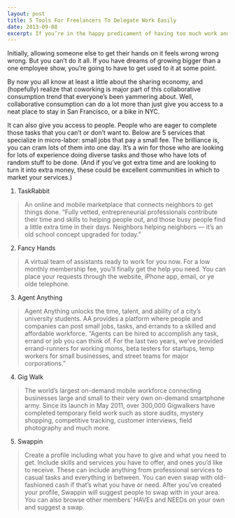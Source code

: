 ```yaml
---
layout: post
title: 5 Tools For Freelancers To Delegate Work Easily
date: 2013-09-08
excerpt: If you’re in the happy predicament of having too much work and not enough time in which to complete it, you’ve reached the big moment. To delegate or not to delegate?
---
```

Initially, allowing someone else to get their hands on it feels wrong wrong wrong. But you can’t do it all. If you have dreams of growing bigger than a one employee show, you’re going to have to get used to it at some point. 

By now you all know at least a little about the sharing economy, and (hopefully) realize that coworking is major part of this collaborative consumption trend that everyone’s been yammering about. Well, collaborative consumption can do a lot more than just give you access to a neat place to stay in San Francisco, or a bike in NYC.

It can also give you access to people. People who are eager to complete those tasks that you can’t or don’t want to. Below are 5 services that specialize in micro-labor: small jobs that pay a small fee. The brilliance is, you can cram lots of them into one day. It’s a win for those who are looking for lots of experience doing diverse tasks and those who have lots of random stuff to be done. (And if you’ve got extra time and are looking to turn it into extra money, these could be excellent communities in which to market your services.)

1. TaskRabbit
> An online and mobile marketplace that connects neighbors to get things
> done. “Fully vetted, entrepreneurial professionals contribute their
> time and skills to helping people out, and those busy people find a
> little extra time in their days. Neighbors helping neighbors — it’s an
> old school concept upgraded for today.”

2. Fancy Hands
> A virtual team of assistants ready to work for you now. For a low
> monthly membership fee, you’ll finally get the help you need. You can
> place your requests through the website, iPhone app, email, or ye olde
> telephone.

3. Agent Anything
> Agent Anything unlocks the time, talent, and ability of a city’s
> university students. AA provides a platform where people and companies
> can post small jobs, tasks, and errands to a skilled and affordable
> workforce. “Agents can be hired to accomplish any task, errand or job
> you can think of. For the last two years, we’ve provided
> errand-runners for working moms, beta testers for startups, temp
> workers for small businesses, and street teams for major corporations.”

4. Gig Walk
> The world’s largest on-demand mobile workforce connecting businesses
> large and small to their very own on-demand smartphone army. Since its
> launch in May 2011, over 300,000 Gigwalkers have completed temporary
> field work such as store audits, mystery shopping, competitive
> tracking, customer interviews, field photography and much more.

5. Swappin
> Create a profile including what you have to give and what you need to
> get. Include skills and services you have to offer, and ones you’d
> like to receive. These can include anything from professional services
> to casual tasks and everything in between. You can even swap with
> old-fashioned cash if that’s what you have or need. After you’ve
> created your profile, Swappin will suggest people to swap with in your
> area. You can also browse other members’ HAVEs and NEEDs on your own
> and suggest a swap.


